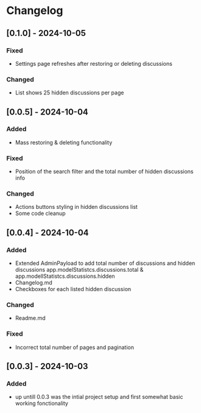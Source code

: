 
# Changelog

## [0.1.0] - 2024-10-05
### Fixed
- Settings page refreshes after restoring or deleting discussions

### Changed
- List shows 25 hidden discussions per page

## [0.0.5] - 2024-10-04
### Added
- Mass restoring & deleting functionality

### Fixed
- Position of the search filter and the total number of hidden discussions info

### Changed
- Actions buttons styling in hidden discussions list
- Some code cleanup

## [0.0.4] - 2024-10-04
### Added
- Extended AdminPayload to add total number of discussions and hidden discussions app.modelStatistcs.discussions.total & app.modellStatistcs.discussions.hidden
- Changelog.md
- Checkboxes for each listed hidden discussion

### Changed
- Readme.md

### Fixed
- Incorrect total number of pages and pagination

## [0.0.3] - 2024-10-03
### Added
- up untill 0.0.3 was the intial project setup and first somewhat basic working fonctionality

